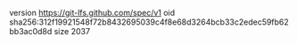 version https://git-lfs.github.com/spec/v1
oid sha256:312f19921548f72b8432695039c4f8e68d3264bcb33c2edec59fb62bb3ac0d8d
size 2037
